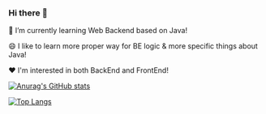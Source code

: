 ### Hi there 👋

<!--
**hy6219/hy6219** is a ✨ _special_ ✨ repository because its `README.md` (this file) appears on your GitHub profile.

Here are some ideas to get you started:

- 🔭 I’m currently working on ...
- 🌱 I’m currently learning ...
- 👯 I’m looking to collaborate on ...
- 🤔 I’m looking for help with ...
- 💬 Ask me about ...
- 📫 How to reach me: ...
- 😄 Pronouns: ...
- ⚡ Fun fact: ...
-->
🌱 I’m currently learning Web Backend based on Java!

😄 I like to learn more proper way for BE logic & more specific things about Java!

❤️ I'm interested in both BackEnd and FrontEnd!

[![Anurag's GitHub stats](https://github-readme-stats.vercel.app/api?username=hy6219&theme=cobalt)](https://github.com/hy6219/github-readme-stats)


[![Top Langs](https://github-readme-stats.vercel.app/api/top-langs/?username=hy6219&theme=cobalt)](https://github.com/hy6219/github-readme-stats)
